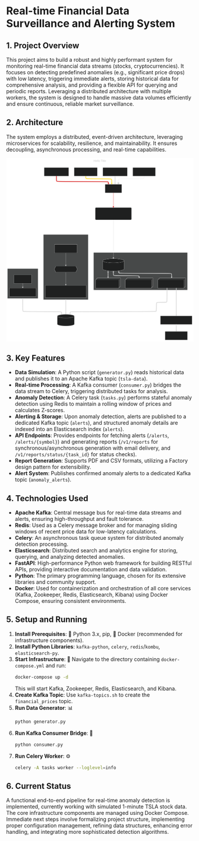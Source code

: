 # Real-time Financial Data Surveillance and Alerting System

## 1. Project Overview

This project aims to build a robust and highly performant system for monitoring real-time financial data streams (stocks, cryptocurrencies). It focuses on detecting predefined anomalies (e.g., significant price drops) with low latency, triggering immediate alerts, storing historical data for comprehensive analysis, and providing a flexible API for querying and periodic reports. Leveraging a distributed architecture with multiple workers, the system is designed to handle massive data volumes efficiently and ensure continuous, reliable market surveillance.

## 2. Architecture

The system employs a distributed, event-driven architecture, leveraging microservices for scalability, resilience, and maintainability. It ensures decoupling, asynchronous processing, and real-time capabilities.

![architecture](https://raw.githubusercontent.com/Jounaidayoub/finance/master/assets/final-1.svg)



## 3. Key Features

*   **Data Simulation**: A Python script (`generator.py`) reads historical data and publishes it to an Apache Kafka topic (`tsla-data`).
*   **Real-time Processing**: A Kafka consumer (`consumer.py`) bridges the data stream to Celery, triggering distributed tasks for analysis.
*   **Anomaly Detection**: A Celery task (`tasks.py`) performs stateful anomaly detection using Redis to maintain a rolling window of prices and calculates Z-scores.
*   **Alerting & Storage**: Upon anomaly detection, alerts are published to a dedicated Kafka topic (`alerts`), and structured anomaly details are indexed into an Elasticsearch index (`alerts`).
*   **API Endpoints**: Provides endpoints for fetching alerts (`/alerts`, `/alerts/{symbol}`) and generating reports (`/v1/reports` for synchronous/asynchronous generation with email delivery, and `/v1/reports/status/{task_id}` for status checks).
*   **Report Generation**: Supports PDF and CSV formats, utilizing a Factory design pattern for extensibility.
*   **Alert System**: Publishes confirmed anomaly alerts to a dedicated Kafka topic (`anomaly_alerts`).

## 4. Technologies Used

*   **Apache Kafka**: Central message bus for real-time data streams and alerts, ensuring high-throughput and fault tolerance.
*   **Redis**: Used as a Celery message broker and for managing sliding windows of recent price data for low-latency calculations.
*   **Celery**: An asynchronous task queue system for distributed anomaly detection processing.
*   **Elasticsearch**: Distributed search and analytics engine for storing, querying, and analyzing detected anomalies.
*   **FastAPI**: High-performance Python web framework for building RESTful APIs, providing interactive documentation and data validation.
*   **Python**: The primary programming language, chosen for its extensive libraries and community support.
*   **Docker**: Used for containerization and orchestration of all core services (Kafka, Zookeeper, Redis, Elasticsearch, Kibana) using Docker Compose, ensuring consistent environments.

## 5. Setup and Running

1.  **Install Prerequisites**: 🐍 Python 3.x, pip, 🐳 Docker (recommended for infrastructure components).
2.  **Install Python Libraries**: `kafka-python`, `celery`, `redis`/`kombu`, `elasticsearch-py`.
3.  **Start Infrastructure**: 🚀 Navigate to the directory containing `docker-compose.yml` and run:
    ```bash
    docker-compose up -d
    ```
    This will start Kafka, Zookeeper, Redis, Elasticsearch, and Kibana.
4.  **Create Kafka Topic**: Use `kafka-topics.sh` to create the `financial_prices` topic.
5.  **Run Data Generator**: 📊
    ```bash
    python generator.py
    ```
6.  **Run Kafka Consumer Bridge**: 🌉
    ```bash
    python consumer.py
    ```
7.  **Run Celery Worker**: ⚙️
    ```bash
    celery -A tasks worker --loglevel=info
    ```

## 6. Current Status

A functional end-to-end pipeline for real-time anomaly detection is implemented, currently working with simulated 1-minute TSLA stock data. The core infrastructure components are managed using Docker Compose. Immediate next steps involve formalizing project structure, implementing proper configuration management, refining data structures, enhancing error handling, and integrating more sophisticated detection algorithms.



